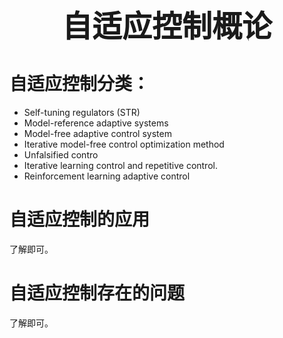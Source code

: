 <p align='center'><font size=8><b>自适应控制概论</b></font></p>

# 自适应控制分类：

* Self-tuning regulators (STR)
* Model-reference adaptive systems
* Model-free adaptive control system
* Iterative model-free control optimization method
* Unfalsified contro
* Iterative learning control and repetitive control.
* Reinforcement learning adaptive control

# 自适应控制的应用

了解即可。

# 自适应控制存在的问题

了解即可。
